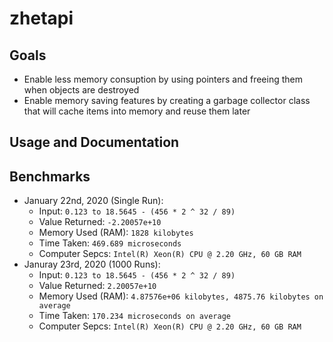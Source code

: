 # zhetapi

## Goals ##

 - Enable less memory consuption by using pointers and freeing them when objects are destroyed
 - Enable memory saving features by creating a garbage collector class that will cache items into memory and reuse them later

## Usage and Documentation ##

## Benchmarks ##

 * January 22nd, 2020 (Single Run):
   * Input: ```0.123 to 18.5645 - (456 * 2 ^ 32 / 89)```
   * Value Returned: ```-2.20057e+10```
   * Memory Used (RAM): ```1828 kilobytes```
   * Time Taken: ```469.689 microseconds```
   * Computer Sepcs: ```Intel(R) Xeon(R) CPU @ 2.20 GHz, 60 GB RAM```
 * Januray 23rd, 2020 (1000 Runs):
   * Input: ```0.123 to 18.5645 - (456 * 2 ^ 32 / 89)```
   * Value Returned: ```2.20057e+10```
   * Memory Used (RAM): ```4.87576e+06 kilobytes, 4875.76 kilobytes on average```
   * Time Taken: ```170.234 microseconds on average```
   * Computer Sepcs: ```Intel(R) Xeon(R) CPU @ 2.20 GHz, 60 GB RAM```
